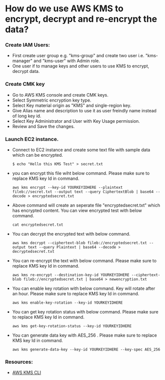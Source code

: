 # How do we use AWS KMS to encrypt, decrypt and re-encrypt the data?
  ### Create IAM Users:
  * First create user group e.g. "kms-group" and create two user i.e. "kms-manager" and "kms-user" with Admin role. 
  * One user if to manage keys and other users to use KMS to encrypt, decrypt data.
  ### Create CMK key
  * Go to AWS KMS console and create CMK keys. 
  * Select Symmetric encryption key type.
  * Select Key material origin as "KMS" and single-region key.
  * Give Alias name and description to use it as user freindly name instead of long key id.
  * Select Key Administrator and User with Key Usage permission.
  * Review and Save the changes.
  ### Launch EC2 instance.
  * Connect to EC2 instance and create some text file with sample data which can be encrypted.
    ```
    $ echo "Hello this KMS Test" > secret.txt
    ```
  * you can encrypt this file wiht below command. Please make sure to replace KMS key Id in command. 
    ```
    aws kms encrypt --key-id YOURKEYIDHERE --plaintext fileb://secret.txt --output text --query CiphertextBlob | base64 --decode > encryptedsecret.txt
    ```
  * Above command will create an seperate file "encryptedsecret.txt" which has encrypted content. You can view encrypted test with below command. 
    ```
    cat encryptedsecret.txt
    ```
  * You can decrypt the encrypted text with below command.
    ```
    aws kms decrypt --ciphertext-blob fileb://encryptedsecret.txt --output text --query Plaintext | base64 --decode > decryptedsecret.txt
    ```
  * You can re-encrypt the text with below command. Please make sure to replace KMS key Id in command. 
    ```
    aws kms re-encrypt --destination-key-id YOURKEYIDHERE --ciphertext-blob fileb://encryptedsecret.txt | base64 > newencryption.txt 
    ```
  * You can enable key rotation with below command. Key will rotate after an hour. Please make sure to replace KMS key Id in command. 
    ```
    aws kms enable-key-rotation --key-id YOURKEYIDHERE
    ```
  * You can get key rotation status with below command. Please make sure to replace KMS key Id in command.
    ```
    aws kms get-key-rotation-status --key-id YOURKEYIDHERE
    ```
  * You can generate data key with AES_256 . Please make sure to replace KMS key Id in command.
    ```
    aws kms generate-data-key --key-id YOURKEYIDHERE --key-spec AES_256
    ```
    
   ### Resources:
   * [AWS KMS CLI](https://awscli.amazonaws.com/v2/documentation/api/latest/reference/kms/index.html#cli-aws-kms)

